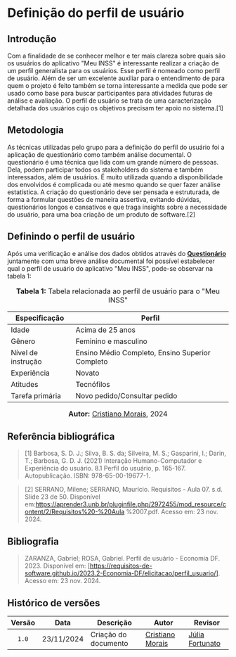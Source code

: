 # Definição do perfil de usuário

## Introdução

Com a finalidade de se conhecer melhor e ter mais clareza sobre quais são os usuários do aplicativo "Meu INSS" é interessante realizar a criação de um perfil generalista para os usuários. Esse perfil é nomeado como perfil de usuário. Além de ser um excelente auxiliar para o entendimento de para quem o projeto é feito também se torna interessante a medida que pode ser usado como base para buscar participantes para atividades futuras de análise e avaliação. O perfil de usuário se trata de uma caracterização detalhada dos usuários cujo os objetivos precisam ter apoio no sistema.[1]

## Metodologia

As técnicas utilizadas pelo grupo para a definição do perfil do usuário foi a aplicação de questionário como também análise documental. O questionário é uma técnica que lida com um grande número de pessoas.
Dela, podem participar todos os stakeholders do sistema e também interessados,
além de usuários. É muito utilizada quando a disponibilidade dos envolvidos é
complicada ou até mesmo quando se quer fazer análise estatística. A criação do
questionário deve ser pensada e estruturada, de forma a formular questões de
maneira assertiva, evitando dúvidas, questionários longos e cansativos e que traga
insights sobre a necessidade do usuário, para uma boa criação de um produto de
software.[2]

## Definindo o perfil de usuário

Após uma verificação e análise dos dados obtidos através do  <b><a href="https://requisitos-de-software.github.io/2024.2-MeuINSS/elicitacao/Questionario/">Questionário </a>
  </b> juntamente com uma breve análise documental foi possível estabelecer qual o perfil de usuário do aplicativo "Meu INSS", pode-se observar na tabela 1: 

<div align="center">
<font size="3"><p style="text-align: center"><b>Tabela 1:</b> Tabela relacionada ao perfil de usuário para o "Meu INSS"</p></font>

<table>
  <thead>
    <tr>
      <th>Especificação</th>
      <th>Perfil</th>
    </tr>
  </thead>
  <tbody>
    <tr>
      <td>Idade</td>
      <td>Acima de 25 anos</td>
    </tr>
    <tr>
      <td>Gênero</td>
      <td>Feminino e masculino</td>
    </tr>
    <tr>
      <td>Nível de instrução</td>
      <td>Ensino Médio Completo, Ensino Superior Completo</td>
    </tr>
    <tr>
      <td>Experiência</td>
      <td>Novato</td>
    </tr>
    <tr>
      <td>Atitudes</td>
      <td>Tecnófilos</td>
    </tr>
    <tr>
      <td>Tarefa primária</td>
      <td>Novo pedido/Consultar pedido</td>
    </tr>
  </tbody>
</table>

<font size="3"><p style="text-align: center"><b>Autor:</b> <a href="https://github.com/CristianoMoraiss">Cristiano Morais</a>, 2024</p></font>
</div>


## Referência bibliográfica
> [1] Barbosa, S. D. J.; Silva, B. S. da; Silveira, M. S.; Gasparini, I.; Darin, T.; Barbosa, G. D. J. (2021) Interação Humano-Computador e Experiência do usuário. 8.1 Perfil do usuário, p. 165-167. Autopublicação. ISBN: 978-65-00-19677-1.

> [2] SERRANO, Milene; SERRANO, Maurício. Requisitos - Aula 07. s.d. Slide 23 de 50. Disponível em:https://aprender3.unb.br/pluginfile.php/2972455/mod_resource/content/2/Requisitos%20-%20Aula %2007.pdf. Acesso em: 23 nov. 2024.

## Bibliografia

> ZARANZA, Gabriel; ROSA, Gabriel. Perfil de usuário - Economia DF. 2023. Disponível em: [https://requisitos-de-software.github.io/2023.2-Economia-DF/elicitacao/perfil_usuario/]. Acesso em: 23 nov. 2024.


## Histórico de versões


| Versão | Data       | Descrição                            | Autor                                                 | Revisor                                               |
| :----: | ---------- | ------------------------------------ | ----------------------------------------------------- | ----------------------------------------------------- |
| `1.0`  | 23/11/2024 | Criação do documento                 | [Cristiano Morais](https://github.com/CristianoMoraiss)        |    [Júlia Fortunato](https://github.com/julia-fortunato)     |